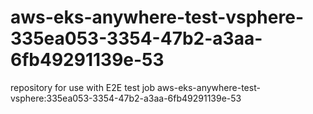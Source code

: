 # aws-eks-anywhere-test-vsphere-335ea053-3354-47b2-a3aa-6fb49291139e-53
repository for use with E2E test job aws-eks-anywhere-test-vsphere:335ea053-3354-47b2-a3aa-6fb49291139e-53
